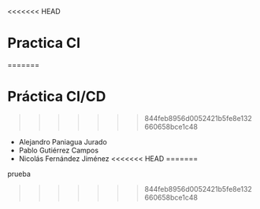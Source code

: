 <<<<<<< HEAD
# Practica CI
=======
# Práctica CI/CD
>>>>>>> 844feb8956d0052421b5fe8e132660658bce1c48

- Alejandro Paniagua Jurado
- Pablo Gutiérrez Campos
- Nicolás Fernández Jiménez
<<<<<<< HEAD
=======

prueba
>>>>>>> 844feb8956d0052421b5fe8e132660658bce1c48
